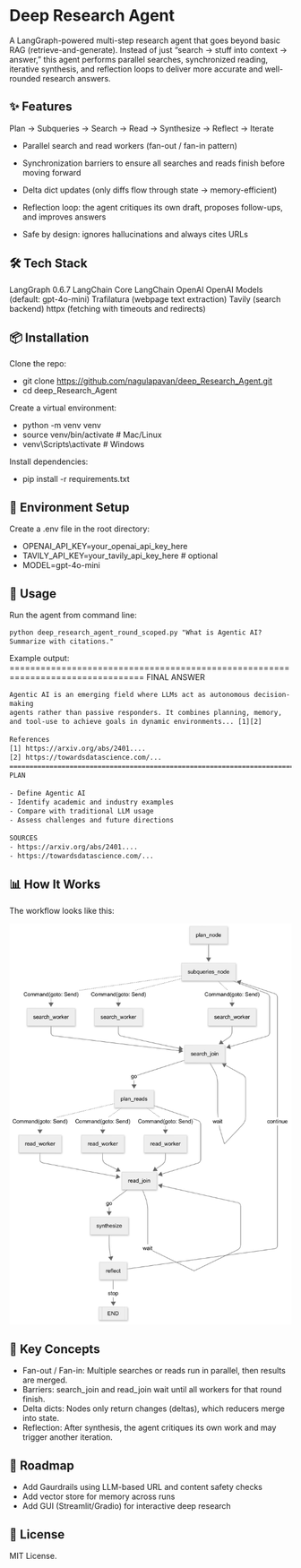 # Deep Research Agent

A LangGraph-powered multi-step research agent that goes beyond basic RAG (retrieve-and-generate).
Instead of just “search → stuff into context → answer,” this agent performs parallel searches, synchronized reading, iterative synthesis, and reflection loops to deliver more accurate and well-rounded research answers.

## ✨ Features

Plan → Subqueries → Search → Read → Synthesize → Reflect → Iterate

- Parallel search and read workers (fan-out / fan-in pattern)

- Synchronization barriers to ensure all searches and reads finish before moving forward

- Delta dict updates (only diffs flow through state → memory-efficient)

- Reflection loop: the agent critiques its own draft, proposes follow-ups, and improves answers

- Safe by design: ignores hallucinations and always cites URLs

## 🛠️ Tech Stack

LangGraph  0.6.7
LangChain Core
LangChain OpenAI
OpenAI Models (default: gpt-4o-mini)
Trafilatura (webpage text extraction)
Tavily (search backend)
httpx (fetching with timeouts and redirects)

## 📦 Installation

Clone the repo:
- git clone https://github.com/nagulapavan/deep_Research_Agent.git
- cd deep_Research_Agent

Create a virtual environment:
- python -m venv venv
- source venv/bin/activate   # Mac/Linux
- venv\Scripts\activate      # Windows

Install dependencies:
- pip install -r requirements.txt

## 🔑 Environment Setup

Create a .env file in the root directory:

- OPENAI_API_KEY=your_openai_api_key_here
- TAVILY_API_KEY=your_tavily_api_key_here   # optional
- MODEL=gpt-4o-mini

## 🚀 Usage

Run the agent from command line:

    python deep_research_agent_round_scoped.py "What is Agentic AI? Summarize with citations."

Example output:
    ================================================================================
    FINAL ANSWER

    Agentic AI is an emerging field where LLMs act as autonomous decision-making
    agents rather than passive responders. It combines planning, memory,
    and tool-use to achieve goals in dynamic environments... [1][2]

    References
    [1] https://arxiv.org/abs/2401....
    [2] https://towardsdatascience.com/...
    ================================================================================
    PLAN

    - Define Agentic AI
    - Identify academic and industry examples
    - Compare with traditional LLM usage
    - Assess challenges and future directions

    SOURCES
    - https://arxiv.org/abs/2401....
    - https://towardsdatascience.com/...

## 📊 How It Works
The workflow looks like this:

![High Level Graph](<Untitled diagram _ Mermaid Chart-2025-09-15-160824.png>)


## 🔄 Key Concepts

- Fan-out / Fan-in: Multiple searches or reads run in parallel, then results are merged.
- Barriers: search_join and read_join wait until all workers for that round finish.
- Delta dicts: Nodes only return changes (deltas), which reducers merge into state.
- Reflection: After synthesis, the agent critiques its own work and may trigger another iteration.

## 📌 Roadmap

 - Add Gaurdrails using LLM-based URL and content safety checks
 - Add vector store for memory across runs
 - Add GUI (Streamlit/Gradio) for interactive deep research

## 📜 License

MIT License.
